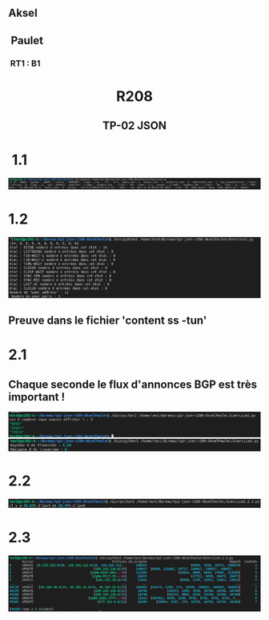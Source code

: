 ## Aksel

##  Paulet

###  RT1 : B1

# <center> R208 </center>

## <center > TP-02 JSON </center>

#  1.1

<img src="image/1.1.1.png"/>

# 1.2

<img src="image/1.2.2.2.png"/>

## Preuve dans le fichier 'content ss -tun'

# 2.1

## Chaque seconde le flux d'annonces BGP est très important ! 

<img src="image/2.1.png"/>
<br>

<img src="image/2.1.1.png"/>

# 2.2

<img src="image/2.2.png"/>

# 2.3
<img src="image/2.3.png"/>

